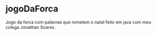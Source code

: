 # jogoDaForca
Jogo da forca com palavras que remetem o natal feito em java com meu colega Jonathan Soares.
